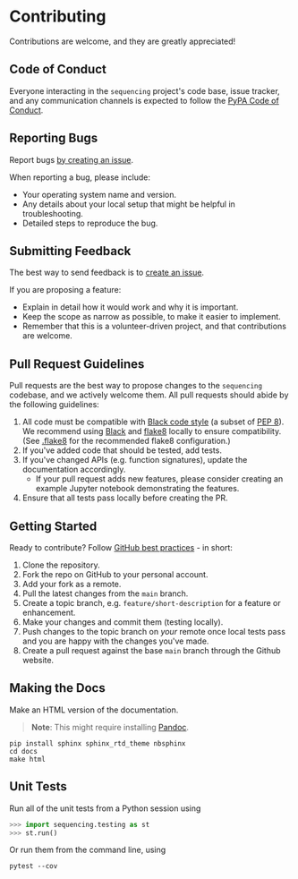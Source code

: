 # Contributing

Contributions are welcome, and they are greatly appreciated!

## Code of Conduct

Everyone interacting in the `sequencing` project's code base,
issue tracker, and any communication channels is expected to follow the
[PyPA Code of Conduct](https://www.pypa.io/en/latest/code-of-conduct/).


## Reporting Bugs

Report bugs [by creating an issue](https://docs.github.com/en/github/managing-your-work-on-github/creating-an-issue).

When reporting a bug, please include:

* Your operating system name and version.
* Any details about your local setup that might be helpful in troubleshooting.
* Detailed steps to reproduce the bug.


## Submitting Feedback

The best way to send feedback is to [create an issue](https://docs.github.com/en/github/managing-your-work-on-github/creating-an-issue).

If you are proposing a feature:

* Explain in detail how it would work and why it is important.
* Keep the scope as narrow as possible, to make it easier to implement.
* Remember that this is a volunteer-driven project, and that contributions
  are welcome.


## Pull Request Guidelines

Pull requests are the best way to propose changes to the `sequencing` codebase, and we actively welcome them.
All pull requests should abide by the following guidelines:

1. All code must be compatible with [Black code style](https://black.readthedocs.io/en/stable/)
(a subset of [PEP 8](https://www.python.org/dev/peps/pep-0008/)).
We recommend using [Black](https://black.readthedocs.io/en/stable/) and [flake8](https://flake8.pycqa.org/en/latest/) locally to ensure compatibility. (See [.flake8](.flake8) for the recommended flake8 configuration.)
2. If you've added code that should be tested, add tests.
3. If you've changed APIs (e.g. function signatures), update the documentation accordingly.
    - If your pull request adds new features, please consider creating an example Jupyter notebook demonstrating the features.
4. Ensure that all tests pass locally before creating the PR.


## Getting Started

Ready to contribute? Follow [GitHub best practices](https://www.asmeurer.com/git-workflow/) - in short:

1. Clone the repository.
2. Fork the repo on GitHub to your personal account.
3. Add your fork as a remote.
4. Pull the latest changes from the `main` branch.
5. Create a topic branch, e.g. `feature/short-description` for a feature or enhancement.
6. Make your changes and commit them (testing locally).
7. Push changes to the topic branch on *your* remote once local tests pass and you are happy with the changes you've made.
8. Create a pull request against the base `main` branch through the Github website.

## Making the Docs

Make an HTML version of the documentation.

> **Note**: This might require installing [Pandoc](https://pandoc.org/installing.html).

```
pip install sphinx sphinx_rtd_theme nbsphinx
cd docs
make html
```

## Unit Tests

Run all of the unit tests from a Python session using

``` python
>>> import sequencing.testing as st
>>> st.run()
```

Or run them from the command line, using

```
pytest --cov
```
